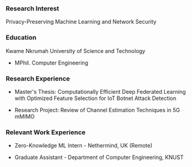 ### Research Interest
Privacy-Preserving Machine Learning and Network Security

### Education
Kwame Nkrumah University of Science and Technology
* MPhil. Computer Engineering 

### Research Experience 
* Master's Thesis: Computationally Efficient Deep Federated Learning with Optimized Feature Selection for IoT Botnet Attack Detection
  
* Research Project: Review of Channel Estimation Techniques in 5G mMIMO


### Relevant Work Experience 
* Zero-Knowledge ML Intern - Nethermind, UK (Remote)

* Graduate Assistant - Department of Computer Engineering, KNUST
  
  
